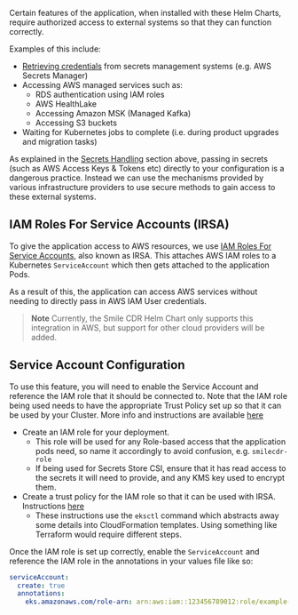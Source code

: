 Certain features of the application, when installed with these Helm Charts, require authorized access to external systems so that they can function correctly.

Examples of this include:

* [Retrieving credentials](secrets.md#use-secrets-management-tools) from secrets management systems (e.g. AWS Secrets Manager)
* Accessing AWS managed services such as:
    * RDS authentication using IAM roles
    * AWS HealthLake
    * Accessing Amazon MSK (Managed Kafka)
    * Accessing S3 buckets
* Waiting for Kubernetes jobs to complete (i.e. during product upgrades and migration tasks)

As explained in the [Secrets Handling](secrets.md#dont-store-secrets-in-your-configuration-code) section above, passing in secrets (such as AWS Access Keys & Tokens etc) directly to your configuration is a dangerous practice. Instead we can use the mechanisms provided by various infrastructure providers to use secure methods to gain access to these external systems.

## IAM Roles For Service Accounts (IRSA)
To give the application access to AWS resources, we use [IAM Roles For Service Accounts](https://docs.aws.amazon.com/eks/latest/userguide/iam-roles-for-service-accounts.html), also known as IRSA. This attaches AWS IAM roles to a Kubernetes `ServiceAccount` which then gets attached to the application Pods.

As a result of this, the application can access AWS services without needing to directly pass in AWS IAM User credentials.

>**Note** Currently, the Smile CDR Helm Chart only supports this integration in AWS, but support for other cloud providers will be added.

## Service Account Configuration
To use this feature, you will need to enable the Service Account and reference the IAM role that it
should be connected to. Note that the IAM role being used needs to have the appropriate Trust Policy
set up so that it can be used by your Cluster. More info and instructions are available
[here](https://docs.aws.amazon.com/eks/latest/userguide/associate-service-account-role.html)

* Create an IAM role for your deployment.
    * This role will be used for any Role-based access that the application pods need,
      so name it accordingly to avoid confusion, e.g. `smilecdr-role`
    * If being used for Secrets Store CSI, ensure that it has read access to the secrets it will need to provide, and any KMS key used to encrypt them.
* Create a trust policy for the IAM role so that it can be used with IRSA. Instructions
  [here](https://docs.aws.amazon.com/eks/latest/userguide/associate-service-account-role.html)
    * These instructions use the `eksctl` command which abstracts away some details into CloudFormation templates. Using something like Terraform would require different steps.

Once the IAM role is set up correctly, enable the `ServiceAccount` and reference the IAM role in the annotations in your values file like so:
```yaml
serviceAccount:
  create: true
  annotations:
    eks.amazonaws.com/role-arn: arn:aws:iam::123456789012:role/example-role-name
```
